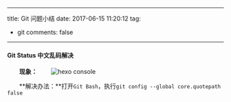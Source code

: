 
---
title: Git 问题小结
date: 2017-06-15 11:20:12
tag:
   - git
comments: false
---

#### Git Status 中文乱码解决 ####

　　**现象：**　　
   ![hexo console](http://ore2d9chp.bkt.clouddn.com/git_status.png)

　　**解决办法：**打开`Git Bash`，执行`git config --global core.quotepath false`

